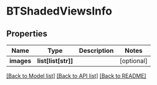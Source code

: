 # BTShadedViewsInfo

## Properties
Name | Type | Description | Notes
------------ | ------------- | ------------- | -------------
**images** | **list[list[str]]** |  | [optional] 

[[Back to Model list]](../README.md#documentation-for-models) [[Back to API list]](../README.md#documentation-for-api-endpoints) [[Back to README]](../README.md)


